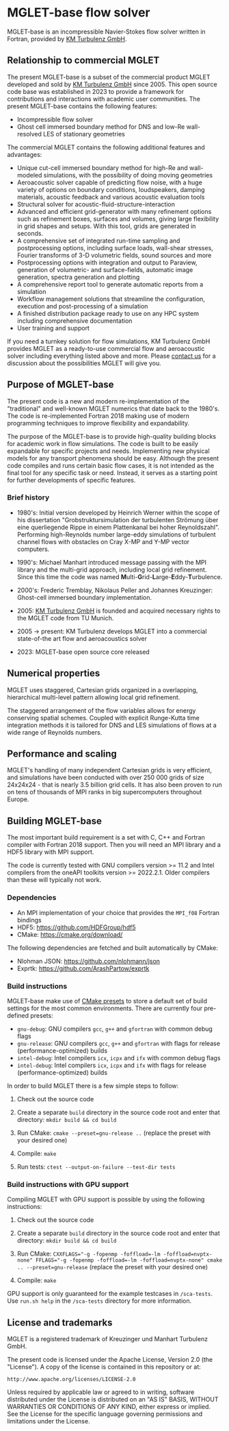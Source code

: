 MGLET-base flow solver
======================

MGLET-base is an incompressible Navier-Stokes flow solver written in Fortran,
provided by [KM Turbulenz GmbH](https://km-turbulenz.de/).

Relationship to commercial MGLET
--------------------------------

The present MGLET-base is a subset of the commercial product MGLET developed
and sold by [KM Turbulenz GmbH](https://km-turbulenz.de/) since 2005. This
open source code base was established in 2023 to provide a framework for
contributions and interactions with academic user communities. The present
MGLET-base contains the following features:

- Incompressible flow solver
- Ghost cell immersed boundary method for DNS and low-Re wall-resolved LES
of stationary geometries

The commercial MGLET contains the following additional features and
advantages:

- Unique cut-cell immersed boundary method for high-Re and wall-modeled
simulations, with the possibility of doing moving geometries
- Aeroacoustic solver capable of predicting flow noise, with a huge variety of
options on boundary conditions, loudspeakers, damping materials, acoustic
feedback and various acoustic evaluation tools
- Structural solver for acoustic-fluid-structure-interaction
- Advanced and efficient grid-generator with many refinement options such as
refinement boxes, surfaces and volumes, giving large flexibility in grid shapes
and setups. With this tool, grids are generated in seconds.
- A comprehensive set of integrated run-time sampling and postprocessing
options, including surface loads, wall-shear stresses, Fourier transforms
of 3-D volumetric fields, sound sources and more
- Postprocessing options with integration and output to Paraview, generation of
volumetric- and surface-fields, automatic image generation, spectra generation
and plotting
- A comprehensive report tool to generate automatic reports from a simulation
- Workflow management solutions that streamline the configuration, execution and
post-processing of a simulation
- A finished distribution package ready to use on any HPC system including
comprehensive documentation
- User training and support

If you need a turnkey solution for flow simulations, KM Turbulenz GmbH
provides MGLET as a ready-to-use commercial flow and aeroacoustic
solver including everything listed above and more. Please
[contact us](https://km-turbulenz.de/about/) for a discussion about the
possibilities MGLET will give you.


Purpose of MGLET-base
---------------------

The present code is a new and modern re-implementation of the "traditional"
and well-known MGLET numerics that date back to the 1980's. The code is
re-implemented Fortran 2018 making use of modern programming techniques to
improve flexibility and expandability.

The purpose of the MGLET-base is to provide high-quality building blocks for
academic work in flow simulations. The code is built to be easily expandable
for specific projects and needs. Implementing new physical models for any
transport phenomena should be easy. Although the present code compiles and runs
certain basic flow cases, it is not intended as the final tool for any
specific task or need. Instead, it serves as a starting point for further
developments of specific features.


### Brief history

- 1980's: Initial version developed by Heinrich Werner within the scope of his
dissertation "Grobstruktursimulation der turbulenten Strömung über eine
querliegende Rippe in einem Plattenkanal bei hoher Reynoldszahl". Performing
high-Reynolds number large-eddy simulations of turbulent channel flows with
obstacles on Cray X-MP and Y-MP vector computers.

- 1990's: Michael Manhart introduced message passing with the MPI library and
the multi-grid approach, including local grid refinement. Since this time the
code was named **M**ulti-**G**rid-**L**arge-**E**ddy-**T**urbulence.

- 2000's: Frederic Tremblay, Nikolaus Peller and Johannes Kreuzinger: Ghost-cell
immersed boundary implementation.

- 2005: [KM Turbulenz GmbH](https://km-turbulenz.de/) is founded and acquired
necessary rights to the MGLET code from TU Munich.

- 2005 -> present: KM Turbulenz develops MGLET into a commercial state-of-the
art flow and aeroacoustics solver

- 2023: MGLET-base open source core released


Numerical properties
-------------------

MGLET uses staggered, Cartesian grids organized in a overlapping, hierarchical
multi-level pattern allowing local grid refinement.

The staggered arrangement of the flow variables allows for energy
conserving spatial schemes. Coupled with explicit Runge-Kutta time integration
methods it is tailored for DNS and LES simulations of flows at a wide range
of Reynolds numbers.


Performance and scaling
-----------------------

MGLET's handling of many independent Cartesian grids is very efficient, and
simulations have been conducted with over 250 000 grids of size 24x24x24 - that
is nearly 3.5 billion grid cells. It has also been proven to run on tens of
thousands of MPI ranks in big supercomputers throughout Europe.


Building MGLET-base
-------------------

The most important build requirement is a set with C, C++ and Fortran
compiler with Fortran 2018 support. Then you will need an MPI library and a
HDF5 library with MPI support.

The code is currently tested with GNU compilers version >= 11.2 and Intel
compilers from the oneAPI toolkits version >= 2022.2.1. Older compilers
than these will typically not work.

### Dependencies

* An MPI implementation of your choice that provides the `MPI_f08` Fortran
bindings
* HDF5: https://github.com/HDFGroup/hdf5
* CMake: https://cmake.org/download/

The following dependencies are fetched and built automatically by CMake:

* Nlohman JSON: https://github.com/nlohmann/json
* Exprtk: https://github.com/ArashPartow/exprtk

### Build instructions

MGLET-base make use of
[CMake presets](https://cmake.org/cmake/help/latest/manual/cmake-presets.7.html)
to store a default set of build settings for the most common environments.
There are currently four pre-defined presets:

* `gnu-debug`: GNU compilers `gcc`, `g++` and `gfortran` with common debug flags
* `gnu-release`: GNU compilers `gcc`, `g++` and `gfortran` with flags
for release (performance-optimized) builds
* `intel-debug`: Intel compilers `icx`, `icpx` and `ifx` with common debug flags
* `intel-debug`: Intel compilers `icx`, `icpx` and `ifx` with flags for release
(performance-optimized) builds

In order to build MGLET there is a few simple steps to follow:

1. Check out the source code

2. Create a separate `build` directory in the source code root and enter that
directory: `mkdir build && cd build`

3. Run CMake: `cmake --preset=gnu-release ..` (replace the preset with your
desired one)

4. Compile: `make`

5. Run tests: `ctest --output-on-failure --test-dir tests`

### Build instructions with GPU support

Compiling MGLET with GPU support is possible by using the following instructions:

1. Check out the source code

2. Create a separate `build` directory in the source code root and enter that
directory: `mkdir build && cd build`

3. Run CMake: `CXXFLAGS="-g -fopenmp -foffload=-lm -foffload=nvptx-none" FFLAGS="-g -fopenmp -foffload=-lm -foffload=nvptx-none" cmake .. --preset=gnu-release` (replace the preset with your
desired one)

4. Compile: `make`

GPU support is only guaranteed for the example testcases in `/sca-tests`. Use `run.sh help` in the `/sca-tests` directory for more information.


License and trademarks
----------------------

MGLET is a registered trademark of Kreuzinger und Manhart Turbulenz GmbH.

The present code is licensed under the Apache License, Version 2.0
(the "License"). A copy of the license is contained in this repository or at:

    http://www.apache.org/licenses/LICENSE-2.0

Unless required by applicable law or agreed to in writing, software
distributed under the License is distributed on an "AS IS" BASIS,
WITHOUT WARRANTIES OR CONDITIONS OF ANY KIND, either express or implied.
See the License for the specific language governing permissions and
limitations under the License.
